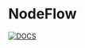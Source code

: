 # NodeFlow

[![DOCS](https://img.shields.io/badge/docs-node_flow?style=for-the-badge&logo=docs.rs&labelColor=%23567&color=%233A3)](https://handzcz.github.io/node-flow/)
